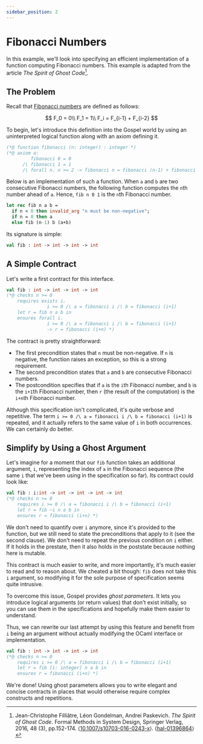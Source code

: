 ```yaml
---
sidebar_position: 2
---
```


# Fibonacci Numbers

In this example, we'll look into specifying an efficient implementation of a
function computing Fibonacci numbers. This example is adapted from the article
_The Spirit of Ghost Code_[^1].

[^1]: Jean-Christophe Filliâtre, Léon Gondelman, Andrei Paskevich. _The Spirit
    of Ghost Code_. Formal Methods in System Design, Springer Verlag, 2016, 48
    (3), pp.152-174.
    ⟨[10.1007/s10703-016-0243-x](https://dx.doi.org/10.1007/s10703-016-0243-x)⟩.
    ⟨[hal-01396864](https://hal.archives-ouvertes.fr/hal-01396864v1)⟩

## The Problem

Recall that [Fibonacci numbers](https://en.wikipedia.org/wiki/Fibonacci_number)
are defined as follows:

$$
F_0 = 0\\
F_1 = 1\\
F_i = F_{i-1} + F_{i-2}
$$

To begin, let's introduce this definition into the Gospel world by using an
uninterpreted logical function along with an axiom defining it.

```ocaml
(*@ function fibonacci (n: integer) : integer *)
(*@ axiom a:
         fibonacci 0 = 0
      /\ fibonacci 1 = 1
      /\ forall n. n >= 2 -> fibonacci n = fibonacci (n-1) + fibonacci (n-2) *)
```

Below is an implementation of such a function. When `a` and `b` are two
consecutive Fibonacci numbers, the following function computes the `n`th number
ahead of `a`. Hence, `fib n 0 1` is the `n`th Fibonacci number.

```ocaml implementationSyntax
let rec fib n a b =
  if n < 0 then invalid_arg "n must be non-negative";
  if n = 0 then a
  else fib (n-1) b (a+b)
```

Its signature is simple:

```ocaml
val fib : int -> int -> int -> int
```

## A Simple Contract

Let's write a first contract for this interface.

```ocaml
val fib : int -> int -> int -> int
(*@ checks n >= 0
    requires exists i.
               i >= 0 /\ a = fibonacci i /\ b = fibonacci (i+1)
	let r = fib n a b in
    ensures forall i.
               i >= 0 /\ a = fibonacci i /\ b = fibonacci (i+1)
               -> r = fibonacci (i+n) *)
```

The contract is pretty straightforward:
  - The first precondition states that `n` must be non-negative. If `n`
    is negative, the function raises an exception, so this is a strong
    requirement.
  - The second precondition states that `a` and `b` are consecutive Fibonacci
    numbers.
  - The postcondition specifies that if `a` is the `i`th Fibonacci number, and
    `b` is the `i+1`th Fibonacci number, then `r` (the result of the
    computation) is the `i+n`th Fibonacci number.

Although this specification isn't complicated, it's
quite verbose and repetitive. The term `i >= 0 /\ a = fibonacci i /\ b =
fibonacci (i+1)` is repeated, and it actually refers to the same value of `i`
in both occurrences. We can certainly do better.

## Simplify by Using a Ghost Argument

Let's imagine for a moment that our `fib` function takes an additional
argument, `i`, representing the index of `a` in the Fibonacci sequence (the same
`i` that we've been using in the specification so far). Its contract could look
like:

```ocaml
val fib : i:int -> int -> int -> int -> int
(*@ checks n >= 0
    requires i >= 0 /\ a = fibonacci i /\ b = fibonacci (i+1)
	let r = fib ~i n a b in
    ensures r = fibonacci (i+n) *)
```

We don't need to quantify over `i` anymore, since it's provided to the
function, but we still need to state the preconditions that apply to it (see the
second clause). We don't need to repeat the previous condition on `i` either.
If it holds in the prestate, then it also holds in the poststate because nothing
here is mutable.

This contract is much easier to write, and more importantly, it's much easier to
read and to reason about. We cheated a bit though: `fib` does not take this `i`
argument, so modifying it for the sole purpose of specification seems quite
intrusive.

To overcome this issue, Gospel provides *ghost parameters*. It lets you
introduce logical arguments (or return values) that don't exist initially, so
you can use them in the specifications and hopefully make them easier to
understand.

Thus, we can rewrite our last attempt by using this feature and benefit from
`i` being an argument without actually modifying the OCaml interface or
implementation.

```ocaml
val fib : int -> int -> int -> int
(*@ checks n >= 0
    requires i >= 0 /\ a = fibonacci i /\ b = fibonacci (i+1)
	let r = fib [i: integer] n a b in
    ensures r = fibonacci (i+n) *)
```

We're done! Using ghost parameters allows you to write elegant and concise
contracts in places that would otherwise require complex constructs and
repetitions.
